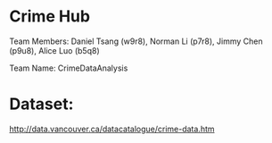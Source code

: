 Crime Hub
=================

Team Members: Daniel Tsang (w9r8), Norman Li (p7r8), Jimmy Chen (p9u8), Alice Luo (b5q8)

Team Name: CrimeDataAnalysis

Dataset:
=================
http://data.vancouver.ca/datacatalogue/crime-data.htm
